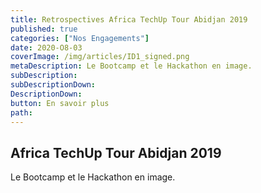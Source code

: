 ```yaml
---
title: Retrospectives Africa TechUp Tour Abidjan 2019
published: true
categories: ["Nos Engagements"]
date: 2020-O8-03
coverImage: /img/articles/ID1_signed.png
metaDescription: Le Bootcamp et le Hackathon en image.
subDescription: 
subDescriptionDown: 
DescriptionDown: 
button: En savoir plus
path:
---
```


##  Africa TechUp Tour Abidjan 2019

Le Bootcamp et le Hackathon en image.
